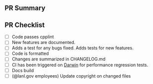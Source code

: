 <!--Provide a general summary of your changes in the title above, for
example "Add AMR unit test for cell centered fields.".  Please avoid
non-descriptive titles such as "Addresses issue #8576".-->

## PR Summary

<!--Please provide at least 1-2 sentences describing the pull request in
detail.  Why is this change required?  What problem does it solve?-->

<!--If it fixes an open issue, please link to the issue here.-->

## PR Checklist

<!-- Note that some of these check boxes may not apply to all pull requests -->

- [ ] Code passes cpplint
- [ ] New features are documented.
- [ ] Adds a test for any bugs fixed. Adds tests for new features.
- [ ] Code is formatted
- [ ] Changes are summarized in CHANGELOG.md
- [ ] CI has been triggered on [Darwin](https://re-git.lanl.gov/eap-oss/parthenon/-/pipelines) for performance regression tests.
- [ ] Docs build
- [ ] (@lanl.gov employees) Update copyright on changed files
